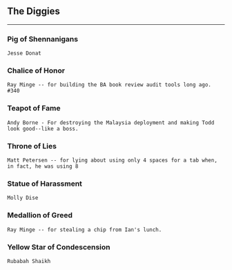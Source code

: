 ## The Diggies
-----

### Pig of Shennanigans ###
	Jesse Donat

### Chalice of Honor ###
	Ray Minge -- for building the BA book review audit tools long ago. #340

### Teapot of Fame ###
	Andy Borne - For destroying the Malaysia deployment and making Todd look good--like a boss.

### Throne of Lies ###
	Matt Petersen -- for lying about using only 4 spaces for a tab when, in fact, he was using 8

### Statue of Harassment ###
	Molly Dise

### Medallion of Greed ###
	Ray Minge -- for stealing a chip from Ian's lunch.

### Yellow Star of Condescension ###
	Rubabah Shaikh
